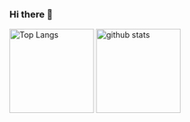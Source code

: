 ### Hi there 👋

<p align="left"> 
  <img alt="Top Langs" height="150px" src="https://github-readme-stats.vercel.app/api/top-langs/?username=t-hayashi-cs&show_icons=true&theme=dark" />
  <img alt="github stats" height="150px" src="https://github-readme-stats.vercel.app/api?username=t-hayashi-cs&theme=onedark&show_icons=ture" />
</p>
